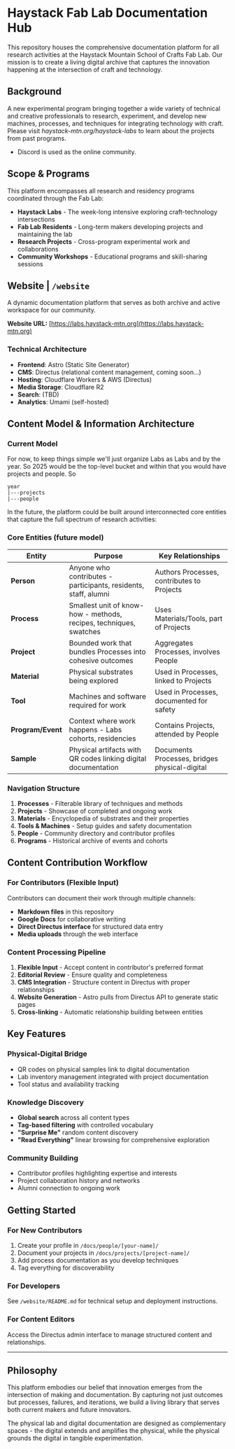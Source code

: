 # Haystack Fab Lab Documentation Hub

This repository houses the comprehensive documentation platform for all research activities at the Haystack Mountain School of Crafts Fab Lab. Our mission is to create a living digital archive that captures the innovation happening at the intersection of craft and technology.

## Background 
A new experimental program bringing together a wide variety of technical and creative professionals to research, experiment, and develop new machines, processes, and techniques for integrating technology with craft. Please visit *haystack-mtn.org/haystack-labs* to learn about the projects from past programs.

- Discord is used as the online community. 

## Scope & Programs

This platform encompasses all research and residency programs coordinated through the Fab Lab:

- **Haystack Labs** - The week-long intensive exploring craft-technology intersections
- **Fab Lab Residents** - Long-term makers developing projects and maintaining the lab
- **Research Projects** - Cross-program experimental work and collaborations
- **Community Workshops** - Educational programs and skill-sharing sessions

## Website | `/website`

A dynamic documentation platform that serves as both archive and active workspace for our community.

**Website URL:** [https://labs.haystack-mtn.org](https://labs.haystack-mtn.org)

### Technical Architecture
- **Frontend**: Astro (Static Site Generator)
- **CMS**: Directus (relational content management, coming soon...) 
- **Hosting**: Cloudflare Workers & AWS (Directus)
- **Media Storage**: Cloudflare R2
- **Search**: (TBD)
- **Analytics**: Umami (self-hosted)

## Content Model & Information Architecture

### Current Model 

For now, to keep things simple we'll just organize Labs as Labs and by the year. So 2025 would be the top-level bucket and within that you would have projects and people. So 
```text
year
|---projects
|---people 
```


In the future, the platform could be built around interconnected core entities that capture the full spectrum of research activities:

### Core Entities (future model)

| Entity            | Purpose                                                            | Key Relationships                             |
| ----------------- | ------------------------------------------------------------------ | --------------------------------------------- |
| **Person**        | Anyone who contributes - participants, residents, staff, alumni    | Authors Processes, contributes to Projects    |
| **Process**       | Smallest unit of know-how - methods, recipes, techniques, swatches | Uses Materials/Tools, part of Projects        |
| **Project**       | Bounded work that bundles Processes into cohesive outcomes         | Aggregates Processes, involves People         |
| **Material**      | Physical substrates being explored                                 | Used in Processes, linked to Projects         |
| **Tool**          | Machines and software required for work                            | Used in Processes, documented for safety      |
| **Program/Event** | Context where work happens - Labs cohorts, residencies             | Contains Projects, attended by People         |
| **Sample**        | Physical artifacts with QR codes linking digital documentation     | Documents Processes, bridges physical-digital |

### Navigation Structure

1. **Processes** - Filterable library of techniques and methods
2. **Projects** - Showcase of completed and ongoing work  
3. **Materials** - Encyclopedia of substrates and their properties
4. **Tools & Machines** - Setup guides and safety documentation
5. **People** - Community directory and contributor profiles
6. **Programs** - Historical archive of events and cohorts

## Content Contribution Workflow

### For Contributors (Flexible Input)
Contributors can document their work through multiple channels:
- **Markdown files** in this repository
- **Google Docs** for collaborative writing  
- **Direct Directus interface** for structured data entry
- **Media uploads** through the web interface

### Content Processing Pipeline
1. **Flexible Input** - Accept content in contributor's preferred format
2. **Editorial Review** - Ensure quality and completeness  
3. **CMS Integration** - Structure content in Directus with proper relationships
4. **Website Generation** - Astro pulls from Directus API to generate static pages
5. **Cross-linking** - Automatic relationship building between entities

## Key Features

### Physical-Digital Bridge
- QR codes on physical samples link to digital documentation
- Lab inventory management integrated with project documentation
- Tool status and availability tracking

### Knowledge Discovery
- **Global search** across all content types
- **Tag-based filtering** with controlled vocabulary
- **"Surprise Me"** random content discovery
- **"Read Everything"** linear browsing for comprehensive exploration

### Community Building
- Contributor profiles highlighting expertise and interests
- Project collaboration history and networks
- Alumni connection to ongoing work

## Getting Started

### For New Contributors
1. Create your profile in `/docs/people/[your-name]/`
2. Document your projects in `/docs/projects/[project-name]/`
3. Add process documentation as you develop techniques
4. Tag everything for discoverability

### For Developers
See `/website/README.md` for technical setup and deployment instructions.

### For Content Editors
Access the Directus admin interface to manage structured content and relationships.

---

## Philosophy

This platform embodies our belief that innovation emerges from the intersection of making and documentation. By capturing not just outcomes but processes, failures, and iterations, we build a living library that serves both current makers and future innovators.

The physical lab and digital documentation are designed as complementary spaces - the digital extends and amplifies the physical, while the physical grounds the digital in tangible experimentation. 